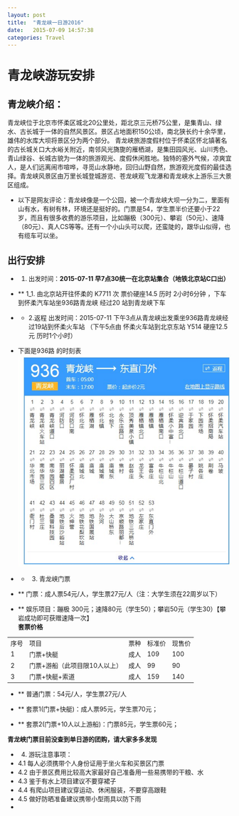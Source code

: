 ```yaml
---
layout: post
title:  "青龙峡一日游2016"
date:   2015-07-09 14:57:38
categories: Travel
---
```

# 青龙峡游玩安排 #

## 青龙峡介绍： ##

青龙峡位于北京市怀柔区城北20公里处，距北京三元桥75公里，是集青山、绿水、古长城于一体的自然风景区。景区占地面积150公顷，南北狭长约十余华里，雄伟的水库大坝将景区分为两个部分。
青龙峡旅游度假村位于怀柔区怀北镇著名的古长城关口大水峪关附近，南邻风光旖旎的雁栖湖，是集田园风光、山川秀色、青山绿谷、长城古貌为一体的旅游观光、度假休闲胜地。独特的塞外气候，凉爽宜人，是人们远离闹市喧哗，寻觅山水静地，回归山野自然，旅游观光度假的最佳选择。青龙峡风景区由万里长城登城游览、苍龙峡观飞龙瀑和青龙峡水上游乐三大景区组成。


- 以下是网友评论：青龙峡像是一个公园，被一个青龙峡大坝一分为二，里面有山有水，有树有林，环境还是挺好的。门票是54，学生票半价还要小于22岁，而且有很多收费的游乐项目，比如蹦极（300元）、攀岩（50元）、速降（80元）、真人CS等等。还有一个小山头可以爬，还蛮陡的，跟华山似得，也有缆车可以坐。

## 出行安排 ##


-  1. 出发时间：**2015-07-11 早7点30统一在北京站集合（地铁北京站C口出）**

- ** 1_1. 由北京站开往怀柔的 K7711 次 票价硬座14.5 历时 2小时6分钟 ，下车到怀柔汽车站坐936路青龙峡 经过20 站到青龙峡下车<br/>

- * 2.返程 出发时间：2015-07-11 下午3点从青龙峡出发乘坐936路青龙峡经过19站到怀柔火车站 （下午5点由 怀柔火车站到北京东站 Y514 硬座12.5元 历时1个小时）<br/>




-  下面是936路 的时刻表<br/>
![](https://github.com/ningy1009/ningy1009.github.io/blob/master/936.jpg?raw=true)

- * 3. 青龙峡门票 


- ** 门票：成人票54元/人，学生票27元/人（注：大学生须在22周岁以下）

- ** 娱乐项目：蹦极 300元；速降80元（学生50）；攀岩50元（学生30）【攀岩成功即可获赠速降一次】<br/>
**套票价格**
<table>
    <tr>
<td>序号</td>
<td>项目</td>
<td>票种</td>
<td>标准价</td>
<td>现售价</td>
    </tr>
<tr><td>1</td>
<td>门票+快艇</td>
<td>成人</td>
<td>109</td>
<td>100</td></tr>
<tr><td>2</td>
<td>门票+游船（此项目限10人以上）</td>
<td>成人</td>
<td>99</td>
<td>90</td></tr>
<tr><td>3</td>
<td>门票+快艇+索道</td>
<td>成人</td>
<td>159</td>
<td>140</td></tr>
</tr>

</table>



- ** 普通门票：54元/人，学生票27元/人 


- ** 套票1(门票+快艇)：成人票95元，学生票70元；


- ** 套票2(门票+10人以上游船)：门票85元，学生票60元；

**青龙峡门票目前没查到单日游的团购，请大家多多发现**

* 4. 游玩注意事项：
* 4.1 每人必须携带个人身份证用于坐火车和买景区门票
* 4.2 由于景区费用比较高大家最好自己准备用一些易携带的干粮、水
* 4.3 鉴于有水上项目建议不要穿裙子
* 4.4 有爬山项目建议穿运动、休闲服装，不要穿高跟鞋
* 4.5 做好防晒准备建议携带小型雨具以防下雨
* 

